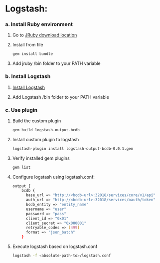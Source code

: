 # Logstash:     

### **a. Install Ruby environment**

1. Go to [JRuby download location](https://rubyinstaller.org/downloads/)

1. Install from file

    ```bash
    gem install bundle
    ```
2. Add jruby /bin folder to your PATH variable

### **b. Install Logstash**

1. [Install Logstash](https://www.elastic.co/guide/en/logstash/current/installing-logstash.html)

2. Add Logstash /bin folder to your PATH variable

### **c. Use plugin**

1. Build the custom plugin  

    ```bash
    gem build logstash-output-bcdb
    ```

2. Install custom plugin to logstash  

    ```bash
    logstash-plugin install logstash-output-bcdb-0.0.1.gem
    ```

3. Verify installed gem plugins
    ```bash
    gem list
    ```

4. Configure logstash using logstash.conf:

    ```bash
    output {
        bcdb {
          base_url => "http://<bcdb-url>:32018/services/core/v1/api"
          auth_url => "http://<bcdb-url>:32018/services/oauth/token"
          bcdb_entity => "entity_name"
          username => "user"
          password => "pass"
          client_id => "0x01"
          client_secret => "0x000001"
          retryable_codes => [499]
          format => "json_batch"
        }
    ```
5. Execute logstash based on logstash.conf 

    ```bash
    logstash -f <absolute-path-to>/logstash.conf
    ```